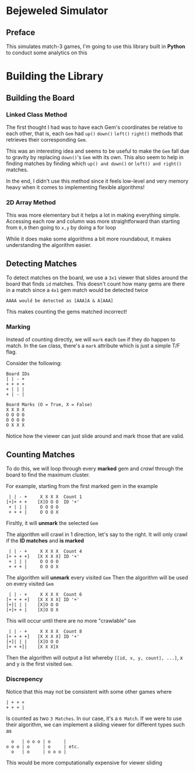 # Bejeweled Simulator

## Preface
This simulates match-3 games, I'm going to use this library built in **Python** to conduct some analytics on this

# Building the Library

## Building the Board
### Linked Class Method
The first thought I had was to have each Gem's coordinates be relative to each other, that is, each `Gem` had `up()` `down()` `left()` `right()` methods that retrieves their corresponding `Gem`.

This was an interesting idea and seems to be useful to make the `Gem` fall due to gravity by replacing `down()`'s `Gem` with its own. This also seem to help in finding matches by finding which `up() and down()` or `left() and right()` matches.

In the end, I didn't use this method since it feels low-level and very memory heavy when it comes to implementing flexible algorithms!

### 2D Array Method
This was more elementary but it helps a lot in making everything simple. Accessing each row and column was more straightforward than starting from `0,0` then going to `x,y` by doing a for loop

While it does make some algorithms a bit more roundabout, it makes understanding the algorithm easier.

## Detecting Matches
To detect matches on the board, we use a `3x1` viewer that slides around the board that finds `id` matches. This doesn't count how many gems are there in a match since a `4x1` gem match would be detected twice

```
AAAA would be detected as [AAA]A & A[AAA]
```
This makes counting the gems matched incorrect!

### Marking
Instead of counting directly, we will `mark` each `Gem` if they do happen to match. In the `Gem` class, there's a `mark` attribute which is just a simple T/F flag.

Consider the following:

```
Board IDs
| | - + 
+ + + + 
+ | | | 
+ | - | 

Board Marks (O = True, X = False)
X X X X 
O O O O 
O O O O 
O X X X 
```

Notice how the viewer can just slide around and mark those that are valid.

## Counting Matches
To do this, we will loop through every **marked** gem and *crawl* through the board to find the maximum cluster.

For example, starting from the first marked gem in the example

```
 | | - +     X X X X  Count 1
[+]+ + +    [X]O O O  ID '+'
 + | | |     O O O O 
 + + + |     O O O X 
```

Firsltly, it will **unmark** the selected `Gem`

The algorithm will crawl in 1 direction, let's say to the right.
It will only crawl if the **ID matches** and **is marked**

```
 | | - +     X X X X  Count 4
[+ + + +]   [X X X X] ID '+'
 + | | |     O O O O
 + + + |     O O O X
```

The algorithm will **unmark** every visited `Gem`
Then the algorithm will be used on every visited `Gem`

```
 | | - +     X X X X  Count 6
[+ + + +]   [X X X X] ID '+'
[+]| | |    [X]O O O
[+]+ + |    [X]O O X
```

This will occur until there are no more "crawlable" `Gem`

```
 | | - +     X X X X  Count 8
[+ + + +]   [X X X X] ID '+'
[+]| | |    [X]O O O
[+ + +]|    [X X X]X
```

Then the algorithm will output a list whereby `[[id, x, y, count], ...]`, x and y is the first visited `Gem`.

### Discrepency
Notice that this may not be consistent with some other games where

```
| + + +
+ + + |
```
Is counted as two `3 Matches`. In our case, it's a `6 Match`. If we were to use their algorithm, we can implement a sliding viewer for different types such as
```
  o   | o o o | o     |
o o o | o     | o     | etc.
  o   | o     | o o o |
```
This would be more computationally expensive for viewer sliding


